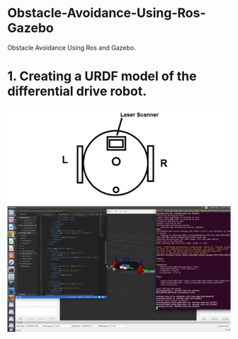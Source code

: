 # Obstacle-Avoidance-Using-Ros-Gazebo
Obstacle Avoidance Using Ros and Gazebo.
# 1. Creating a URDF model of the differential drive robot.
![](https://github.com/Git-Saurabh5/Obstacle-Avoidance-Using-Ros-Gazebo/blob/master/obstacle-avoidance-using-ros-and-gazebo.png)
![](https://github.com/Git-Saurabh5/Obstacle-Avoidance-Using-Ros-Gazebo/blob/master/urdf_ddbot.png)
